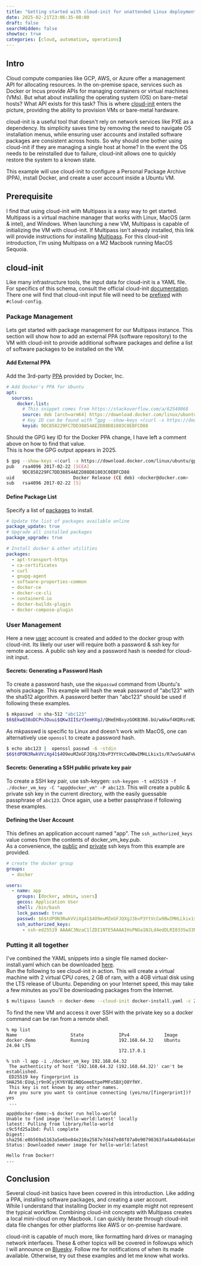 ```yaml
---
title: "Getting started with cloud-init for unattended Linux deployments"
date: 2025-02-21T23:06:35-08:00
draft: false
searchHidden: false
showtoc: true
categories: [cloud, automation, operations]
---
```


## Intro

Cloud compute companies like GCP, AWS, or Azure offer a management API for allocating resources. In the on-premise space,
services such as Docker or Incus provide APIs for managing containers or virtual machines (VMs). But what about installing 
the operating system (OS) on bare-metal hosts? What API exists for this task? This is where
[cloud-init](https://github.com/canonical/cloud-init) enters the picture, providing the ability to provision VMs or
bare-metal hardware.

cloud-init is a useful tool that doesn't rely on network services like PXE as a dependency.  Its simplicity saves time by
removing the need to navigate OS installation menus, while ensuring user accounts and installed software packages are consistent
across hosts. So why should one bother using cloud-init if they are managing a single host at home? In the event
the OS needs to be reinstalled due to failure, cloud-init allows one to quickly restore the system to a known state.

This example will use cloud-init to configure a Personal Package Archive (PPA), install Docker, and create a user account inside a Ubuntu VM.

## Prerequisite

I find that using cloud-init with Multipass is a easy way to get started.  Multipass is a virtual machine manager that
works with Linux, MacOS (arm & intel), and Windows.  When launching a new VM, Multipass is capable of initializing the VM with cloud-init.
If Multipass isn't already installed, this link will provide instructions for installing
[Multipass](https://canonical.com/multipass/install).  For this cloud-init introduction, I'm using Multipass on a M2 Macbook running MacOS Sequoia.

## cloud-init

Like many infrastructure tools, the input data for cloud-init is a YAML file.  For specifics of this schema, consult the official cloud-init
[documentation](https://cloudinit.readthedocs.io/en/latest/index.html).  There one will find that cloud-init input file
will need to be [prefixed](https://cloudinit.readthedocs.io/en/latest/tutorial/qemu.html#define-the-configuration-data-files) with `#cloud-config`.

### Package Management

Lets get started with package management for our Multipass instance.  This section will show how to add an external PPA (software repository) to
the VM with cloud-init to provide additional software packages and define a list of software packages to be installed on the VM.

#### Add External PPA

Add the 3rd-party [PPA](https://cloudinit.readthedocs.io/en/latest/reference/modules.html#apt-configure) provided by Docker, Inc.

```yaml
# Add Docker's PPA for Ubuntu
apt:
  sources:
    docker.list:
      # This snippet comes from https://stackoverflow.com/a/62540068
      source: deb [arch=arm64] https://download.docker.com/linux/ubuntu $RELEASE stable
      # Key ID can be found with “gpg --show-keys <(curl -s https://download.docker.com/linux/ubuntu/gpg)”
      keyid: 9DC858229FC7DD38854AE2D88D81803C0EBFCD88 
```

Should the GPG key ID for the Docker PPA change, I have left a comment above on how to find that value.  
This is how the GPG output appears in 2025.

```bash
$ gpg --show-keys <(curl -s https://download.docker.com/linux/ubuntu/gpg)
pub   rsa4096 2017-02-22 [SCEA]
      9DC858229FC7DD38854AE2D88D81803C0EBFCD88
uid                      Docker Release (CE deb) <docker@docker.com>
sub   rsa4096 2017-02-22 [S]
```

#### Define Package List

Specify a list of [packages](https://cloudinit.readthedocs.io/en/latest/reference/modules.html#package-update-upgrade-install) to install.

```yaml
# Update the list of packages available online
package_update: true
# Upgrade all installed packages
package_upgrade: true

# Install docker & other utilities
packages:
  - apt-transport-https
  - ca-certificates
  - curl
  - gnupg-agent
  - software-properties-common
  - docker-ce
  - docker-ce-cli
  - containerd.io
  - docker-buildx-plugin
  - docker-compose-plugin
```

### User Management

Here a new [user](https://cloudinit.readthedocs.io/en/latest/reference/yaml_examples/user_groups.html) account is created and added
to the docker group with cloud-init.  Its likely our user will require both a password & ssh key for remote access.  A public ssh key and a
password hash is needed for cloud-init input.

#### Secrets: Generating a Password Hash

To create a password hash, use the `mkpasswd` command from Ubuntu's whois package.  This example will
hash the weak password of "abc123" with the sha512 algorithm.  A password better than "abc123" should be used if following these examples.

```bash
$ mkpasswd -m sha-512 "abc123"
$6$EkwQ38oDCPnJDuui$QKw3IISzY3emHXgJ/QHeEH8xyzGOKB3N6.bU/wAkwf4KDRsreB2iApa/EHULbunx6v9o9Q8foq4K.d8WtHukU/
```

As mkpasswd is specific to Linux and doesn't work with MacOS, one can alternatively use `openssl` to create a password hash.

```bash
$ echo abc123 |  openssl passwd -6 -stdin  
$6$tdPON3RwkVViXg41$4O9euMZeGFJQXgJ3bvP3YtVcCw9BwIMHLLkix1s/R7woSuAAFvWWtrqqQ.33ESzgcUi9/HdEwelqB9jJUIrpU0
```

#### Secrets: Generating a SSH public private key pair

To create a SSH key pair, use ssh-keygen: `ssh-keygen -t ed25519 -f ./docker_vm_key -C "app@docker_vm" -P abc123`.  This will create a public & private
ssh key in the current directory, with the easily guessable passphrase of `abc123`.  Once again, use a better passphrase if following these examples.

#### Defining the User Account

This defines an application account named "app".  The `ssh_authorized_keys` value comes from the contents of docker_vm_key.pub.  
As a convenience, the [public](./assets/docker_vm_key.pub) and [private](./assets/docker_vm_key) ssh keys from this example are provided.

```yaml
# create the docker group
groups:
  - docker

users:
  - name: app
    groups: [docker, admin, users]
    gecos: Application User
    shell: /bin/bash
    lock_passwd: true
    passwd: $6$tdPON3RwkVViXg41$4O9euMZeGFJQXgJ3bvP3YtVcCw9BwIMHLLkix1s/R7woSuAAFvWWtrqqQ.33ESzgcUi9/HdEwelqB9jJUIrpU0
    ssh_authorized_keys:
      - ssh-ed25519 AAAAC3NzaC1lZDI1NTE5AAAAIHsPNGa1NJLd4edDLRI033Sw33Nkl6qO+52qNAhY556C app@docker_vm
```

### Putting it all together

I've combined the YAML snippets into a single file named docker-install.yaml which can be downloaded [here](./assets/docker-install.yaml).  
Run the following to see cloud-init in action. This will create a virtual machine with 2 virtual CPU cores, 2 GB of ram,
with a 4GB virtual disk using the LTS release of Ubuntu.  Depending on your Internet speed, this may take a few minutes as
you'll be downloading packages from the Internet.

```bash
$ multipass launch -n docker-demo --cloud-init docker-install.yaml -c 2 -m 2G -d 4G lts
```

To find the new VM and access it over SSH with the private key so a docker command can be ran from a remote shell.

```shell
% mp list                                                                                                                             
Name                    State             IPv4             Image
docker-demo             Running           192.168.64.32    Ubuntu 24.04 LTS        
                                          172.17.0.1     

% ssh -l app -i ./docker_vm_key 192.168.64.32
 The authenticity of host '192.168.64.32 (192.168.64.32)' can't be established.
 ED25519 key fingerprint is SHA256:EUqLjr9n9CyjKY6Y8EzNQGomeEtpePMFo5BXjO8YfHY.
 This key is not known by any other names.                                 
 Are you sure you want to continue connecting (yes/no/[fingerprint])? yes
 ...

app@docker-demo:~$ docker run hello-world
Unable to find image 'hello-world:latest' locally
latest: Pulling from library/hello-world
c9c5fd25a1bd: Pull complete 
Digest: sha256:e0b569a5163a5e6be84e210a2587e7d447e08f87a0e90798363fa44a0464a1e8
Status: Downloaded newer image for hello-world:latest

Hello from Docker!
...

```

## Conclusion

Several cloud-init basics have been covered in this introduction. Like adding a PPA, installing software packages, and creating a user account.  
While I understand that installing Docker in my example might not represent the typical workflow.  Combining cloud-init concepts with Multipass
creates a local mini-cloud on my Macbook.  I can quickly iterate through cloud-init data file changes for other platforms like AWS or on-premise hardware.

cloud-init is capable of much more, like formatting hard drives or managing network interfaces.  These & other topics will be covered in followups
which I will announce on [Bluesky](https://bsky.app/profile/amf3.bsky.social).  Follow me for notifications of when its made available.  Otherwise,
try out these examples and let me know what works.

